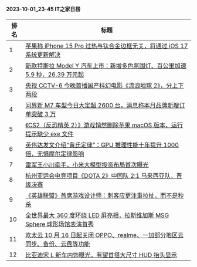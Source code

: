 #### 2023-10-01_23-45  IT之家日榜

| 排名 | 标题|
| --- | ---|
| 1 | [苹果称 iPhone 15 Pro 过热与钛合金边框无关，将通过 iOS 17 系统更新解决](https://www.ithome.com/0/722/673.htm) |
| 2 | [新款特斯拉 Model Y 汽车上市：新增多色氛围灯、百公里加速 5.9 秒，26.39 万元起](https://www.ithome.com/0/722/686.htm) |
| 3 | [央视 CCTV-6 今晚首播国产科幻电影《流浪地球 2》，分上下两段](https://www.ithome.com/0/722/689.htm) |
| 4 | [问界新 M7 车型今日大定超 2600 台，消息称本月品牌新增订单突破 3 万](https://www.ithome.com/0/722/669.htm) |
| 5 | [《CS2（反恐精英 2）》游戏悄然删除苹果 macOS 版本，运行提示缺少 exe 文件](https://www.ithome.com/0/722/675.htm) |
| 6 | [英伟达发文介绍“黄氏定律”：GPU 推理性能十年提升 1000 倍，无惧摩尔定律影响](https://www.ithome.com/0/722/716.htm) |
| 7 | [雷军王小川牵手，小米大模型投资布局首次曝光](https://www.ithome.com/0/722/710.htm) |
| 8 | [杭州亚运会电竞项目《DOTA 2》中国队 2:1 马来西亚队，晋级决赛](https://www.ithome.com/0/722/713.htm) |
| 9 | [《英雄联盟》首席游戏设计师：刺客应更注重拉扯，而不是秒杀](https://www.ithome.com/0/722/709.htm) |
| 10 | [全世界最大 360 度环绕 LED 屏亮相，拉斯维加斯 MSG Sphere 球形场馆表演首秀](https://www.ithome.com/0/722/697.htm) |
| 11 | [欢太云 10 月 16 日起关闭 OPPO、realme、一加部分地区云同步、备份、云盘等功能](https://www.ithome.com/0/722/683.htm) |
| 12 | [比亚迪宋 L 新车内饰曝光，有望首搭大尺寸 HUD 抬头显示](https://www.ithome.com/0/722/750.htm) |
